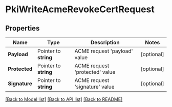 # PkiWriteAcmeRevokeCertRequest


## Properties

Name | Type | Description | Notes
------------ | ------------- | ------------- | -------------
**Payload** | Pointer to **string** | ACME request &#x27;payload&#x27; value | [optional] 
**Protected** | Pointer to **string** | ACME request &#x27;protected&#x27; value | [optional] 
**Signature** | Pointer to **string** | ACME request &#x27;signature&#x27; value | [optional] 





[[Back to Model list]](../README.md#documentation-for-models) [[Back to API list]](../README.md#documentation-for-api-endpoints) [[Back to README]](../README.md)


